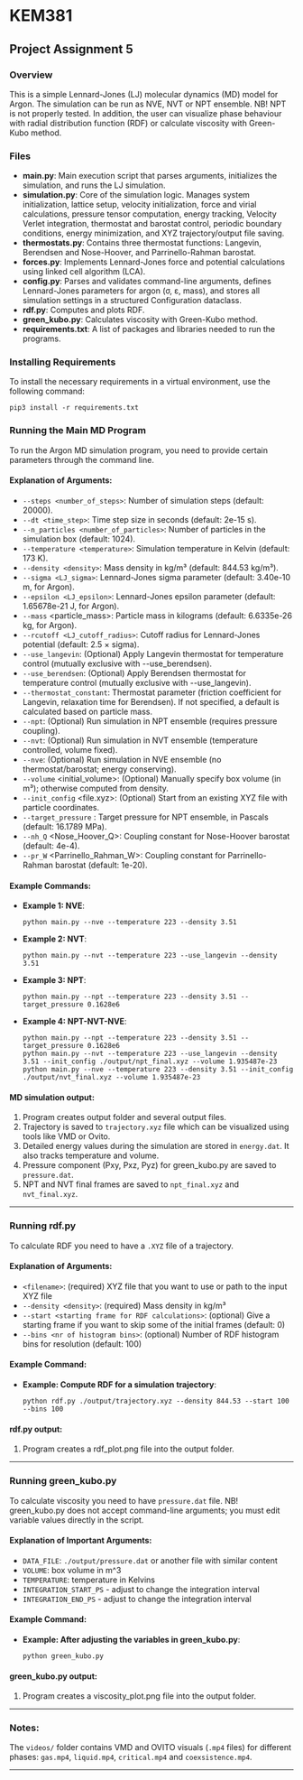 # KEM381
## Project Assignment 5

### Overview
This is a simple Lennard-Jones (LJ) molecular dynamics (MD) model for Argon. The simulation can be run as NVE, NVT or NPT ensemble. NB! NPT is not properly tested. In addition, the user can visualize phase behaviour with radial distribution function (RDF) or calculate viscosity with Green-Kubo method.

### Files
- **main.py**: Main execution script that parses arguments, initializes the simulation, and runs the LJ simulation.
- **simulation.py**: Core of the simulation logic. Manages system initialization, lattice setup, velocity initialization, force and virial calculations, pressure tensor computation, energy tracking, Velocity Verlet integration, thermostat and barostat control, periodic boundary conditions, energy minimization, and XYZ trajectory/output file saving.
- **thermostats.py**: Contains three thermostat functions: Langevin, Berendsen and Nose-Hoover, and Parrinello-Rahman barostat.
- **forces.py**: Implements Lennard-Jones force and potential calculations using linked cell algorithm (LCA).
- **config.py**: Parses and validates command-line arguments, defines Lennard-Jones parameters for argon (σ, ε, mass), and stores all simulation settings in a structured Configuration dataclass.
- **rdf.py**: Computes and plots RDF.
- **green_kubo.py**: Calculates viscosity with Green-Kubo method.
- **requirements.txt**: A list of packages and libraries needed to run the programs.


### Installing Requirements
To install the necessary requirements in a virtual environment, use the following command:
```
pip3 install -r requirements.txt
```

### Running the Main MD Program
To run the Argon MD simulation program, you need to provide certain parameters through the command line.

#### Explanation of Arguments:

- `--steps <number_of_steps>`: Number of simulation steps (default: 20000).
- `--dt <time_step>`: Time step size in seconds (default: 2e-15 s).
- `--n_particles <number_of_particles>`: Number of particles in the simulation box (default: 1024).
- `--temperature <temperature>`: Simulation temperature in Kelvin (default: 173 K).
- `--density <density>`: Mass density in kg/m³ (default: 844.53 kg/m³).
- `--sigma <LJ_sigma>`: Lennard-Jones sigma parameter (default: 3.40e-10 m, for Argon).
- `--epsilon <LJ_epsilon>`: Lennard-Jones epsilon parameter (default: 1.65678e-21 J, for Argon).
- `--mass` <particle_mass>: Particle mass in kilograms (default: 6.6335e-26 kg, for Argon).
- `--rcutoff <LJ_cutoff_radius>`: Cutoff radius for Lennard-Jones potential (default: 2.5 × sigma).
- `--use_langevin`: (Optional) Apply Langevin thermostat for temperature control (mutually exclusive with --use_berendsen).
- `--use_berendsen`: (Optional) Apply Berendsen thermostat for temperature control (mutually exclusive with --use_langevin).
- `--thermostat_constant`: Thermostat parameter (friction coefficient for Langevin, relaxation time for Berendsen). If not specified, a default is calculated based on particle mass.
- `--npt`: (Optional) Run simulation in NPT ensemble (requires pressure coupling).
- `--nvt`: (Optional) Run simulation in NVT ensemble (temperature controlled, volume fixed).
- `--nve`: (Optional) Run simulation in NVE ensemble (no thermostat/barostat; energy conserving).
- `--volume` <initial_volume>: (Optional) Manually specify box volume (in m³); otherwise computed from density.
- `--init_config` <file.xyz>: (Optional) Start from an existing XYZ file with particle coordinates.
- `--target_pressure` <pressure>: Target pressure for NPT ensemble, in Pascals (default: 16.1789 MPa).
- `--nh_Q` <Nose_Hoover_Q>: Coupling constant for Nose-Hoover barostat (default: 4e-4).
- `--pr_W` <Parrinello_Rahman_W>: Coupling constant for Parrinello-Rahman barostat (default: 1e-20).


#### Example Commands:
- **Example 1: NVE**:
    ```
    python main.py --nve --temperature 223 --density 3.51

    ```

- **Example 2: NVT**:
    ```
    python main.py --nvt --temperature 223 --use_langevin --density 3.51

    ```

- **Example 3: NPT**:
    ```
    python main.py --npt --temperature 223 --density 3.51 --target_pressure 0.1628e6

    ```

- **Example 4: NPT-NVT-NVE**:
    ```
    python main.py --npt --temperature 223 --density 3.51 --target_pressure 0.1628e6
    python main.py --nvt --temperature 223 --use_langevin --density 3.51 --init_config ./output/npt_final.xyz --volume 1.935487e-23
    python main.py --nve --temperature 223 --density 3.51 --init_config ./output/nvt_final.xyz --volume 1.935487e-23
    ```

#### MD simulation output:
1. Program creates output folder and several output files.
2. Trajectory is saved to `trajectory.xyz` file which can be visualized using tools like VMD or Ovito.
3. Detailed energy values during the simulation are stored in `energy.dat`. It also tracks temperature and volume.
4. Pressure component (Pxy, Pxz, Pyz) for green_kubo.py are saved to `pressure.dat`.
5. NPT and NVT final frames are saved to `npt_final.xyz` and `nvt_final.xyz`.

---

### Running rdf.py
To calculate RDF you need to have a `.XYZ` file of a trajectory.

#### Explanation of Arguments:

- `<filename>`: (required) XYZ file that you want to use or path to the input XYZ file
- `--density <density>`: (required) Mass density in kg/m³
- `--start <starting frame for RDF calculations>`: (optional) Give a starting frame if you want to skip some of the initial frames (default: 0)
- `--bins <nr of histogram bins>`: (optional) Number of RDF histogram bins for resolution (default: 100)

#### Example Command:
- **Example: Compute RDF for a simulation trajectory**:
    ```
    python rdf.py ./output/trajectory.xyz --density 844.53 --start 100 --bins 100

    ```

#### rdf.py output:
1. Program creates a rdf_plot.png file into the output folder.

---

### Running green_kubo.py
To calculate viscosity you need to have `pressure.dat` file. NB! green_kubo.py does not accept command-line arguments; you must edit variable values directly in the script.

#### Explanation of Important Arguments:
- `DATA_FILE`: `./output/pressure.dat` or another file with similar content
- `VOLUME`: box volume in m^3
- `TEMPERATURE`: temperature in Kelvins
- `INTEGRATION_START_PS` - adjust to change the integration interval
- `INTEGRATION_END_PS` - adjust to change the integration interval

#### Example Command:
- **Example: After adjusting the variables in green_kubo.py**:
    ```
    python green_kubo.py

    ```

#### green_kubo.py output:
1. Program creates a viscosity_plot.png file into the output folder.

---

### Notes:
The `videos/` folder contains VMD and OVITO visuals (`.mp4` files) for different phases: `gas.mp4`, `liquid.mp4`, `critical.mp4` and `coexsistence.mp4`.

---